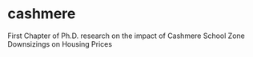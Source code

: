 # cashmere
First Chapter of Ph.D. research on the impact of Cashmere School Zone Downsizings on Housing Prices


```
